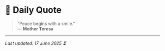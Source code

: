 # 📜 Daily Quote

> "Peace begins with a smile."  
> — **Mother Teresa**

---

_Last updated: 17 June 2025 ⏳_
